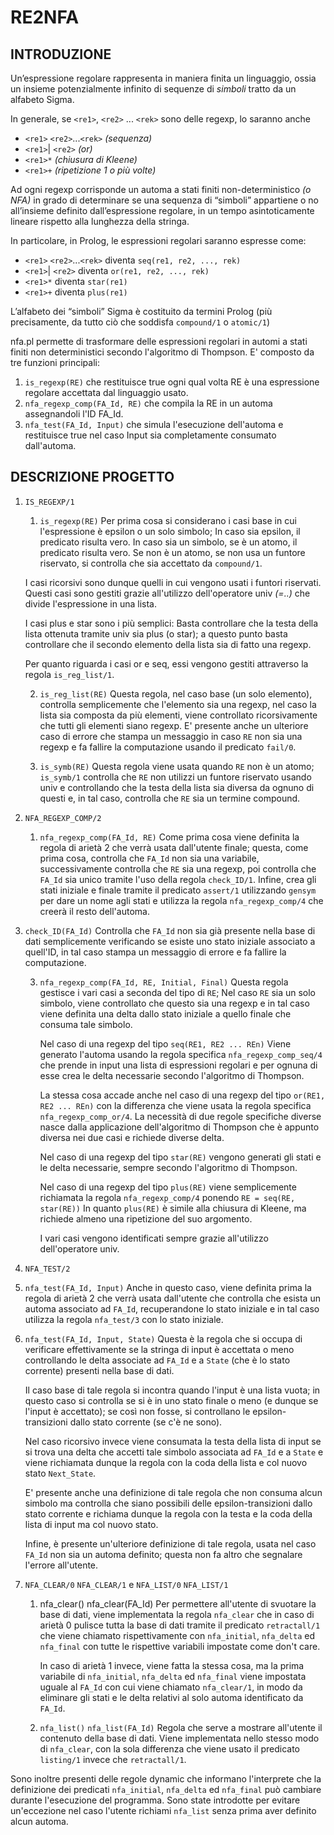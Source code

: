 # RE2NFA

## INTRODUZIONE

Un’espressione regolare rappresenta in maniera finita un linguaggio, ossia un insieme potenzialmente infinito di sequenze di *simboli* tratto da un alfabeto Sigma.

In generale, se `<re1>`, `<re2>` ... `<rek>` sono delle regexp, lo saranno anche

- `<re1>` `<re2>`...`<rek>`	*(sequenza)*
- `<re1>`| `<re2>`				*(or)*
- `<re1>*`							*(chiusura di Kleene)*
- `<re1>+`							*(ripetizione 1 o più volte)*

Ad ogni regexp corrisponde un automa a stati finiti non-deterministico *(o NFA)* in grado di determinare se una sequenza di “simboli” appartiene o no all’insieme definito dall’espressione regolare, in un tempo asintoticamente lineare rispetto alla lunghezza della stringa.

In particolare, in Prolog, le espressioni regolari saranno espresse come:

- `<re1>` `<re2>`...`<rek>` diventa `seq(re1, re2, ..., rek)`
- `<re1>`| `<re2>`	diventa `or(re1, re2, ..., rek)`
- `<re1>*` diventa `star(re1)`
- `<re1>+` diventa `plus(re1)`

L’alfabeto dei “simboli” Sigma è costituito da termini Prolog (più precisamente, da tutto ciò che soddisfa `compound/1` o `atomic/1`)

nfa.pl permette di trasformare delle espressioni regolari in automi a stati finiti non deterministici secondo l'algoritmo di Thompson.
E' composto da tre funzioni principali:

1. `is_regexp(RE)` che restituisce true ogni qual volta RE è una espressione regolare accettata dal linguaggio usato.
2. `nfa_regexp_comp(FA_Id, RE)` che compila la RE in un automa assegnandoli l'ID FA_Id.
3. `nfa_test(FA_Id, Input)` che simula l'esecuzione dell'automa e restituisce true nel caso Input sia completamente consumato dall'automa. 



## DESCRIZIONE PROGETTO

1. `IS_REGEXP/1`

   1.  `is_regexp(RE)`
      Per prima cosa si considerano i casi base in cui l'espressione è epsilon o un solo simbolo;
      In caso sia epsilon, il predicato risulta vero.
      In caso sia un simbolo, se è un atomo, il predicato risulta vero.
      Se non è un atomo, se non usa un funtore riservato, si controlla che sia accettato da `compound/1`.

      I casi ricorsivi sono dunque quelli in cui vengono usati i funtori riservati.
      Questi casi sono gestiti grazie all'utilizzo dell'operatore univ *(=..)* che divide l'espressione in una lista.

      I casi plus e star sono i più semplici:
      Basta controllare che la testa della lista ottenuta tramite univ sia plus (o star); a questo punto basta controllare che il secondo elemento della lista sia di fatto una regexp.

      Per quanto riguarda i casi or e seq, essi vengono gestiti attraverso la regola `is_reg_list/1`.

   2. `is_reg_list(RE)`
      Questa regola, nel caso base (un solo elemento), controlla semplicemente che l'elemento sia una regexp, nel caso la lista sia composta da più elementi, viene controllato ricorsivamente che tutti gli elementi siano regexp.
      E' presente anche un ulteriore caso di errore che stampa un messaggio in caso `RE` non sia una regexp e fa fallire la computazione usando il predicato `fail/0`.

   3. `is_symb(RE)`
      Questa regola viene usata quando `RE` non è un atomo;
      `is_symb/1` controlla che `RE` non utilizzi un funtore riservato usando univ e controllando che la testa della lista sia diversa da ognuno di questi e, in tal caso, controlla che `RE` sia un termine compound.


2. `NFA_REGEXP_COMP/2`

	1. `nfa_regexp_comp(FA_Id, RE)`
	   Come prima cosa viene definita la regola di arietà 2 che verrà usata dall'utente finale;
	   questa, come prima cosa, controlla che `FA_Id` non sia una variabile,
	   successivamente controlla che `RE` sia una regexp,
	   poi controlla che `FA_Id` sia unico tramite l'uso della regola `check_ID/1`.
	   Infine, crea gli stati iniziale e finale tramite il predicato `assert/1` utilizzando `gensym` per dare un nome agli stati e utilizza la regola `nfa_regexp_comp/4` che creerà il resto dell'automa.
	
2.  `check_ID(FA_Id)`
	   Controlla che `FA_Id` non sia già presente nella base di dati semplicemente verificando se esiste uno stato iniziale associato a quell'ID,
	   in tal caso stampa un messaggio di errore e fa fallire la computazione.
	
	3. `nfa_regexp_comp(FA_Id, RE, Initial, Final)`
   Questa regola gestisce i vari casi a seconda del tipo di `RE`;
	   Nel caso `RE` sia un solo simbolo, viene controllato che questo sia una regexp e in tal caso viene definita una delta dallo stato iniziale a quello finale che consuma tale simbolo.
	
	   Nel caso di una regexp del tipo `seq(RE1, RE2 ... REn)`
	   Viene generato l'automa usando la regola specifica `nfa_regexp_comp_seq/4` che prende in input una lista di espressioni regolari e per ognuna di esse crea le delta necessarie secondo l'algoritmo di Thompson.

	   La stessa cosa accade anche nel caso di una regexp del tipo `or(RE1, RE2 ... REn)` con la differenza che viene usata la regola specifica `nfa_regexp_comp_or/4`.
	   La necessità di due regole specifiche diverse nasce dalla applicazione dell'algoritmo di Thompson che è appunto diversa nei due casi e richiede diverse delta.
	
	   Nel caso di una regexp del tipo `star(RE)`
   vengono generati gli stati e le delta necessarie, sempre secondo l'algoritmo di Thompson.
	
	   Nel caso di una regexp del tipo `plus(RE)`
	   viene semplicemente richiamata la regola `nfa_regexp_comp/4` ponendo `RE = seq(RE, star(RE))`
	   In quanto `plus(RE)` è simile alla chiusura di Kleene, ma richiede almeno una ripetizione del suo argomento.

	   I vari casi vengono identificati sempre grazie all'utilizzo dell'operatore univ.


3. `NFA_TEST/2`

  1. `nfa_test(FA_Id, Input)`
     Anche in questo caso, viene definita prima la regola di arietà 2 che verrà usata dall'utente che controlla che esista un automa associato ad `FA_Id`, recuperandone lo stato iniziale e in tal caso utilizza la regola `nfa_test/3` con lo stato iniziale.

  2. `nfa_test(FA_Id, Input, State)`
     Questa è la regola che si occupa di verificare effettivamente se la stringa di input è accettata o meno controllando le delta associate ad `FA_Id` e a `State` (che è lo stato corrente) presenti nella base di dati.

     Il caso base di tale regola si incontra quando l'input è una lista vuota;
     in questo caso si controlla se si è in uno stato finale o meno (e dunque se l'input è accettato);
     se così non fosse, si controllano le epsilon-transizioni dallo stato corrente (se c'è ne sono).

     Nel caso ricorsivo invece viene consumata la testa della lista di input se si trova una delta che accetti tale simbolo associata ad `FA_Id` e a `State` e viene richiamata dunque la regola con la coda della lista e col nuovo stato `Next_State`.

     E' presente anche una definizione di tale regola che non consuma alcun simbolo ma controlla che siano possibili delle epsilon-transizioni dallo stato corrente e richiama dunque la regola con la testa e la coda della lista di input ma col nuovo stato.

     Infine, è presente un'ulteriore definizione di tale regola, usata nel caso `FA_Id` non sia un automa definito; questa non fa altro che segnalare l'errore all'utente.


4. `NFA_CLEAR/0` `NFA_CLEAR/1` e `NFA_LIST/0` `NFA_LIST/1`

	1. nfa_clear() nfa_clear(FA_Id)
	   Per permettere all'utente di svuotare la base di dati, viene implementata la regola `nfa_clear` che in caso di arietà 0 pulisce tutta la base di dati tramite il predicato `retractall/1` che viene chiamato rispettivamente con `nfa_initial`, `nfa_delta` ed `nfa_final` con tutte le rispettive
	   variabili impostate come don't care.
	
	   In caso di arietà 1 invece, viene fatta la stessa cosa, ma la prima variabile di `nfa_initial`, `nfa_delta` ed `nfa_final` viene impostata uguale al `FA_Id` con cui viene chiamato `nfa_clear/1`, in modo da eliminare gli stati e le delta relativi al solo automa identificato da `FA_Id`.

	2. `nfa_list()` `nfa_list(FA_Id)`
	   Regola che serve a mostrare all'utente il contenuto della base di dati.
	   Viene implementata nello stesso modo di `nfa_clear`, con la sola differenza che viene usato il predicato `listing/1` invece che `retractall/1`.

Sono inoltre presenti delle regole dynamic che informano l'interprete che la definizione dei predicati `nfa_initial`, `nfa_delta` ed `nfa_final` può cambiare durante l'esecuzione del programma.
Sono state introdotte per evitare un'eccezione nel caso l'utente richiami `nfa_list` senza prima aver definito alcun automa.